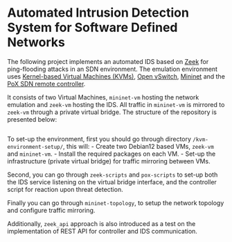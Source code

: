 # Automated Intrusion Detection System for Software Defined Networks

The following project implements an automated IDS based on [Zeek](https://zeek.org/) for ping-flooding attacks in an SDN environment. The emulation environment uses [Kernel-based Virtual Machines (KVMs)](https://linux-kvm.org/page/Main_Page), [Open vSwitch](https://www.openvswitch.org/), [Mininet](https://mininet.org/) and the [PoX SDN remote controller](https://github.com/noxrepo/pox).

It consists of two Virtual Machines, `mininet-vm` hosting the network emulation and `zeek-vm` hosting the IDS. All traffic in `mininet-vm` is mirrored to `zeek-vm` through a private virtual bridge. The structure of the repository is presented below:

```plaintext

```

To set-up the environment, first you should go through directory `/kvm-environment-setup/`, this will:
    - Create two Debian12 based VMs, `zeek-vm` and `mininet-vm`.
    - Install the required packages on each VM.
    - Set-up the infrastructure (private virtual bridge) for traffic mirroring between VMs.

Second, you can go through `zeek-scripts` and `pox-scripts` to set-up both the IDS service listening on the virtual bridge interface, and the controller script for reaction upon threat detection.

Finally you can go through `mininet-topology`, to setup the network topology and configure traffic mirroring.

Additionally, `zeek_api` approach is also introduced as a test on the implementation of REST API for controller and IDS communication.

